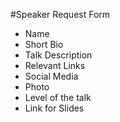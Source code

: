 #Speaker Request Form

- Name
- Short Bio
- Talk Description
- Relevant Links
- Social Media
- Photo
- Level of the talk
- Link for Slides